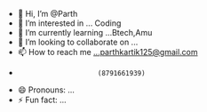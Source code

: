 - 👋 Hi, I’m @Parth
- 👀 I’m interested in ... Coding 
- 🌱 I’m currently learning ...Btech,Amu
- 💞️ I’m looking to collaborate on ...
- 📫 How to reach me ...parthkartik125@gmail.com
-                         (8791661939)
- 😄 Pronouns: ...
- ⚡ Fun fact: ...

<!---
parth7830/parth7830 is a ✨ special ✨ repository because its `README.md` (this file) appears on your GitHub profile.
You can click the Preview link to take a look at your changes.
--->
